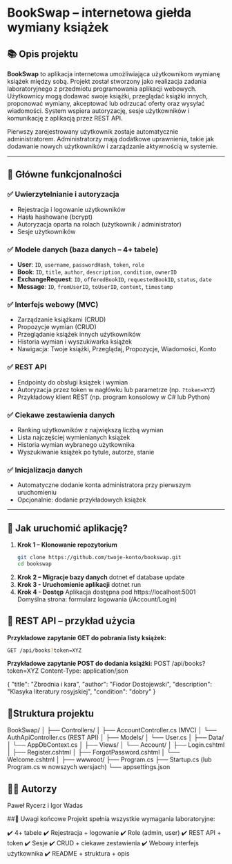 # BookSwap – internetowa giełda wymiany książek

## 📚 Opis projektu

**BookSwap** to aplikacja internetowa umożliwiająca użytkownikom wymianę książek między sobą. Projekt został stworzony jako realizacja zadania laboratoryjnego z przedmiotu programowania aplikacji webowych. Użytkownicy mogą dodawać swoje książki, przeglądać książki innych, proponować wymiany, akceptować lub odrzucać oferty oraz wysyłać wiadomości. System wspiera autoryzację, sesje użytkowników i komunikację z aplikacją przez REST API.

Pierwszy zarejestrowany użytkownik zostaje automatycznie administratorem. Administratorzy mają dodatkowe uprawnienia, takie jak dodawanie nowych użytkowników i zarządzanie aktywnością w systemie.

---

## 🎯 Główne funkcjonalności

### ✅ Uwierzytelnianie i autoryzacja
- Rejestracja i logowanie użytkowników
- Hasła hashowane (bcrypt)
- Autoryzacja oparta na rolach (użytkownik / administrator)
- Sesje użytkowników

### ✅ Modele danych (baza danych – 4+ tabele)
- **User**: `ID`, `username`, `passwordHash`, `token`, `role`
- **Book**: `ID`, `title`, `author`, `description`, `condition`, `ownerID`
- **ExchangeRequest**: `ID`, `offeredBookID`, `requestedBookID`, `status`, `date`
- **Message**: `ID`, `fromUserID`, `toUserID`, `content`, `timestamp`

### ✅ Interfejs webowy (MVC)
- Zarządzanie książkami (CRUD)
- Propozycje wymian (CRUD)
- Przeglądanie książek innych użytkowników
- Historia wymian i wyszukiwarka książek
- Nawigacja: Twoje książki, Przeglądaj, Propozycje, Wiadomości, Konto

### ✅ REST API
- Endpointy do obsługi książek i wymian
- Autoryzacja przez token w nagłówku lub parametrze (np. `?token=XYZ`)
- Przykładowy klient REST (np. program konsolowy w C# lub Python)

### ✅ Ciekawe zestawienia danych
- Ranking użytkowników z największą liczbą wymian
- Lista najczęściej wymienianych książek
- Historia wymian wybranego użytkownika
- Wyszukiwanie książek po tytule, autorze, stanie

### ✅ Inicjalizacja danych
- Automatyczne dodanie konta administratora przy pierwszym uruchomieniu
- Opcjonalnie: dodanie przykładowych książek

---

## 🚀 Jak uruchomić aplikację?

1. **Krok 1 – Klonowanie repozytorium**
   ```bash
   git clone https://github.com/twoje-konto/bookswap.git
   cd bookswap
2. **Krok 2 – Migracje bazy danych**
   dotnet ef database update
3. **Krok 3 - Uruchomienie aplikacji**
   dotnet run
4. **Krok 4 - Dostęp**
  Aplikacja dostępna pod https://localhost:5001
  Domyślna strona: formularz logowania (/Account/Login)

## 🔌 REST API – przykład użycia
**Przykładowe zapytanie GET do pobrania listy książek:**

```bash
GET /api/books?token=XYZ
```
**Przykładowe zapytanie POST do dodania książki:**
POST /api/books?token=XYZ
Content-Type: application/json

{
  "title": "Zbrodnia i kara",
  "author": "Fiodor Dostojewski",
  "description": "Klasyka literatury rosyjskiej",
  "condition": "dobry"
}

## 🧱Struktura projektu
BookSwap/
│
├── Controllers/
│   ├── AccountController.cs (MVC)
│   └── AuthApiController.cs (REST API)
│
├── Models/
│   └── User.cs
│
├── Data/
│   └── AppDbContext.cs
│
├── Views/
│   └── Account/
│       ├── Login.cshtml
│       ├── Register.cshtml
│       ├── ForgotPassword.cshtml
│       └── Welcome.cshtml
│
├── wwwroot/
├── Program.cs
├── Startup.cs (lub Program.cs w nowszych wersjach)
└── appsettings.json

## 👨‍💻 Autorzy
Paweł Rycerz i Igor Wadas

##📎 Uwagi końcowe
Projekt spełnia wszystkie wymagania laboratoryjne:

✔️ 4+ tabele
✔️ Rejestracja + logowanie
✔️ Role (admin, user)
✔️ REST API + token
✔️ Sesje
✔️ CRUD + ciekawe zestawienia
✔️ Webowy interfejs użytkownika
✔️ README + struktura + opis
